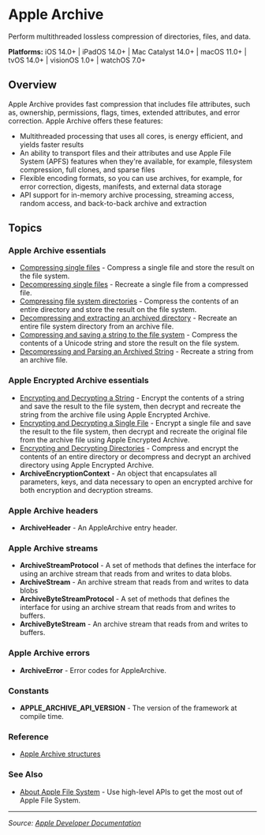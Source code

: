 # Apple Archive

Perform multithreaded lossless compression of directories, files, and data.

**Platforms:** iOS 14.0+ | iPadOS 14.0+ | Mac Catalyst 14.0+ | macOS 11.0+ | tvOS 14.0+ | visionOS 1.0+ | watchOS 7.0+

## Overview

Apple Archive provides fast compression that includes file attributes, such as, ownership, permissions, flags, times, extended attributes, and error correction. Apple Archive offers these features:

- Multithreaded processing that uses all cores, is energy efficient, and yields faster results
- An ability to transport files and their attributes and use Apple File System (APFS) features when they're available, for example, filesystem compression, full clones, and sparse files
- Flexible encoding formats, so you can use archives, for example, for error correction, digests, manifests, and external data storage
- API support for in-memory archive processing, streaming access, random access, and back-to-back archive and extraction

## Topics

### Apple Archive essentials
- [Compressing single files](https://developer.apple.com/documentation/applearchive/compressing_single_files) - Compress a single file and store the result on the file system.
- [Decompressing single files](https://developer.apple.com/documentation/applearchive/decompressing_single_files) - Recreate a single file from a compressed file.
- [Compressing file system directories](https://developer.apple.com/documentation/applearchive/compressing_file_system_directories) - Compress the contents of an entire directory and store the result on the file system.
- [Decompressing and extracting an archived directory](https://developer.apple.com/documentation/applearchive/decompressing_and_extracting_an_archived_directory) - Recreate an entire file system directory from an archive file.
- [Compressing and saving a string to the file system](https://developer.apple.com/documentation/applearchive/compressing_and_saving_a_string_to_the_file_system) - Compress the contents of a Unicode string and store the result on the file system.
- [Decompressing and Parsing an Archived String](https://developer.apple.com/documentation/applearchive/decompressing_and_parsing_an_archived_string) - Recreate a string from an archive file.

### Apple Encrypted Archive essentials
- [Encrypting and Decrypting a String](https://developer.apple.com/documentation/applearchive/encrypting_and_decrypting_a_string) - Encrypt the contents of a string and save the result to the file system, then decrypt and recreate the string from the archive file using Apple Encrypted Archive.
- [Encrypting and Decrypting a Single File](https://developer.apple.com/documentation/applearchive/encrypting_and_decrypting_a_single_file) - Encrypt a single file and save the result to the file system, then decrypt and recreate the original file from the archive file using Apple Encrypted Archive.
- [Encrypting and Decrypting Directories](https://developer.apple.com/documentation/applearchive/encrypting_and_decrypting_directories) - Compress and encrypt the contents of an entire directory or decompress and decrypt an archived directory using Apple Encrypted Archive.
- **ArchiveEncryptionContext** - An object that encapsulates all parameters, keys, and data necessary to open an encrypted archive for both encryption and decryption streams.

### Apple Archive headers
- **ArchiveHeader** - An AppleArchive entry header.

### Apple Archive streams
- **ArchiveStreamProtocol** - A set of methods that defines the interface for using an archive stream that reads from and writes to data blobs.
- **ArchiveStream** - An archive stream that reads from and writes to data blobs
- **ArchiveByteStreamProtocol** - A set of methods that defines the interface for using an archive stream that reads from and writes to buffers.
- **ArchiveByteStream** - An archive stream that reads from and writes to buffers.

### Apple Archive errors
- **ArchiveError** - Error codes for AppleArchive.

### Constants
- **APPLE_ARCHIVE_API_VERSION** - The version of the framework at compile time.

### Reference
- [Apple Archive structures](https://developer.apple.com/documentation/applearchive/apple_archive_structures)

### See Also
- [About Apple File System](https://developer.apple.com/documentation/foundation/file_system/about_apple_file_system) - Use high-level APIs to get the most out of Apple File System.

---

*Source: [Apple Developer Documentation](https://developer.apple.com/documentation/AppleArchive)*